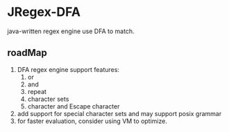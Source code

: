 # JRegex-DFA

java-written regex engine use DFA to match.

## roadMap

1. DFA regex engine support features:
    1. or
    2. and
    3. repeat
    4. character sets
    5. character and Escape character
2. add support for special character sets and may support posix grammar
3. for faster evaluation, consider using VM to optimize.